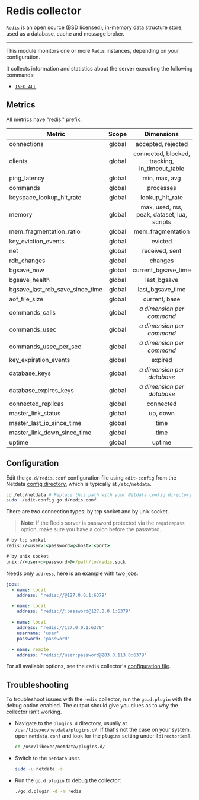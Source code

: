 <!--
title: "Redis monitoring with Netdata"
description: "Monitor the health and performance of Redis storage services with zero configuration, per-second metric granularity, and interactive visualizations."
custom_edit_url: "https://github.com/netdata/go.d.plugin/edit/master/modules/redis/README.md"
sidebar_label: "Redis"
learn_status: "Published"
learn_topic_type: "References"
learn_rel_path: "Integrations/Monitor/Databases"
-->

# Redis collector

[`Redis`](https://redis.io/) is an open source (BSD licensed), in-memory data structure store, used as a database, cache
and message broker.

---

This module monitors one or more `Redis` instances, depending on your configuration.

It collects information and statistics about the server executing the following commands:

- [`INFO ALL`](https://redis.io/commands/info)

## Metrics

All metrics have "redis." prefix.

| Metric                          | Scope  |                   Dimensions                   |     Units      |
|---------------------------------|:------:|:----------------------------------------------:|:--------------:|
| connections                     | global |               accepted, rejected               | connections/s  |
| clients                         | global | connected, blocked, tracking, in_timeout_table |    clients     |
| ping_latency                    | global |                 min, max, avg                  |    seconds     |
| commands                        | global |                   processes                    |   commands/s   |
| keyspace_lookup_hit_rate        | global |                lookup_hit_rate                 |   percentage   |
| memory                          | global |  max, used, rss, peak, dataset, lua, scripts   |     bytes      |
| mem_fragmentation_ratio         | global |               mem_fragmentation                |     ratio      |
| key_eviction_events             | global |                    evicted                     |     keys/s     |
| net                             | global |                 received, sent                 |   kilobits/s   |
| rdb_changes                     | global |                    changes                     |   operations   |
| bgsave_now                      | global |              current_bgsave_time               |    seconds     |
| bgsave_health                   | global |                  last_bgsave                   |     status     |
| bgsave_last_rdb_save_since_time | global |                last_bgsave_time                |    seconds     |
| aof_file_size                   | global |                 current, base                  |     bytes      |
| commands_calls                  | global |         <i>a dimension per command</i>         |     calls      |
| commands_usec                   | global |         <i>a dimension per command</i>         |  microseconds  |
| commands_usec_per_sec           | global |         <i>a dimension per command</i>         | microseconds/s |
| key_expiration_events           | global |                    expired                     |     keys/s     |
| database_keys                   | global |        <i>a dimension per database</i>         |      keys      |
| database_expires_keys           | global |        <i>a dimension per database</i>         |      keys      |
| connected_replicas              | global |                   connected                    |    replicas    |
| master_link_status              | global |                    up, down                    |     status     |
| master_last_io_since_time       | global |                      time                      |    seconds     |
| master_link_down_since_time     | global |                      time                      |    seconds     |
| uptime                          | global |                     uptime                     |    seconds     |

## Configuration

Edit the `go.d/redis.conf` configuration file using `edit-config` from the
Netdata [config directory](https://github.com/netdata/netdata/blob/master/docs/configure/nodes.md), which is typically at `/etc/netdata`.

```bash
cd /etc/netdata # Replace this path with your Netdata config directory
sudo ./edit-config go.d/redis.conf
```

There are two connection types: by tcp socket and by unix socket.

> **Note**: If the Redis server is password protected via the `requirepass` option, make sure you have a colon before
> the password.

```cmd
# by tcp socket
redis://<user>:<password>@<host>:<port>

# by unix socket
unix://<user>:<password>@</path/to/redis.sock
```

Needs only `address`, here is an example with two jobs:

```yaml
jobs:
  - name: local
    address: 'redis://@127.0.0.1:6379'

  - name: local
    address: 'redis://:password@127.0.0.1:6379'

  - name: local
    address: 'redis://127.0.0.1:6379'
    username: 'user'
    password: 'password'

  - name: remote
    address: 'redis://user:password@203.0.113.0:6379'
```

For all available options, see the `redis`
collector's [configuration file](https://github.com/netdata/go.d.plugin/blob/master/config/go.d/redis.conf).

## Troubleshooting

To troubleshoot issues with the `redis` collector, run the `go.d.plugin` with the debug option enabled. The output
should give you clues as to why the collector isn't working.

- Navigate to the `plugins.d` directory, usually at `/usr/libexec/netdata/plugins.d/`. If that's not the case on
  your system, open `netdata.conf` and look for the `plugins` setting under `[directories]`.

  ```bash
  cd /usr/libexec/netdata/plugins.d/
  ```

- Switch to the `netdata` user.

  ```bash
  sudo -u netdata -s
  ```

- Run the `go.d.plugin` to debug the collector:

  ```bash
  ./go.d.plugin -d -m redis
  ```
